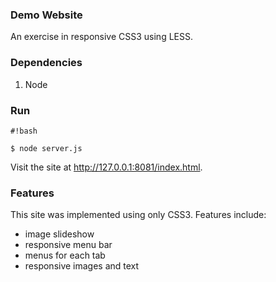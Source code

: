 ### Demo Website ###

An exercise in responsive CSS3 using LESS.

### Dependencies ###

1. Node

### Run ###

```
#!bash

$ node server.js

```

Visit the site at http://127.0.0.1:8081/index.html.

### Features ###

This site was implemented using only CSS3. Features include:

 * image slideshow
 * responsive menu bar
 * menus for each tab
 * responsive images and text
